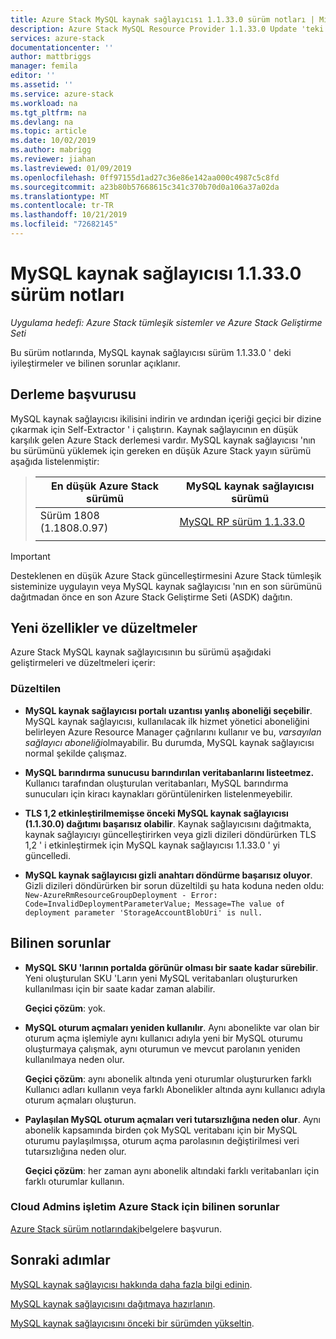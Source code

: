 ```yaml
---
title: Azure Stack MySQL kaynak sağlayıcısı 1.1.33.0 sürüm notları | Microsoft Docs
description: Azure Stack MySQL Resource Provider 1.1.33.0 Update 'teki yenilikleri görmek için sürüm notlarını görüntüleyin.
services: azure-stack
documentationcenter: ''
author: mattbriggs
manager: femila
editor: ''
ms.assetid: ''
ms.service: azure-stack
ms.workload: na
ms.tgt_pltfrm: na
ms.devlang: na
ms.topic: article
ms.date: 10/02/2019
ms.author: mabrigg
ms.reviewer: jiahan
ms.lastreviewed: 01/09/2019
ms.openlocfilehash: 0ff97155d1ad27c36e86e142aa000c4987c5c8fd
ms.sourcegitcommit: a23b80b57668615c341c370b70d0a106a37a02da
ms.translationtype: MT
ms.contentlocale: tr-TR
ms.lasthandoff: 10/21/2019
ms.locfileid: "72682145"
---
```

# <a name="mysql-resource-provider-11330--release-notes"></a>MySQL kaynak sağlayıcısı 1.1.33.0 sürüm notları

*Uygulama hedefi: Azure Stack tümleşik sistemler ve Azure Stack Geliştirme Seti*

Bu sürüm notlarında, MySQL kaynak sağlayıcısı sürüm 1.1.33.0 ' deki iyileştirmeler ve bilinen sorunlar açıklanır.

## <a name="build-reference"></a>Derleme başvurusu
MySQL kaynak sağlayıcısı ikilisini indirin ve ardından içeriği geçici bir dizine çıkarmak için Self-Extractor ' i çalıştırın. Kaynak sağlayıcının en düşük karşılık gelen Azure Stack derlemesi vardır. MySQL kaynak sağlayıcısı 'nın bu sürümünü yüklemek için gereken en düşük Azure Stack yayın sürümü aşağıda listelenmiştir:

> |En düşük Azure Stack sürümü|MySQL kaynak sağlayıcısı sürümü|
> |-----|-----|
> |Sürüm 1808 (1.1808.0.97)|[MySQL RP sürüm 1.1.33.0](https://aka.ms/azurestackmysqlrp11330)|  
> |     |     |

> [!IMPORTANT]
> Desteklenen en düşük Azure Stack güncelleştirmesini Azure Stack tümleşik sisteminize uygulayın veya MySQL kaynak sağlayıcısı 'nın en son sürümünü dağıtmadan önce en son Azure Stack Geliştirme Seti (ASDK) dağıtın.

## <a name="new-features-and-fixes"></a>Yeni özellikler ve düzeltmeler
Azure Stack MySQL kaynak sağlayıcısının bu sürümü aşağıdaki geliştirmeleri ve düzeltmeleri içerir:

### <a name="fixes"></a>Düzeltilen

- **MySQL kaynak sağlayıcısı portalı uzantısı yanlış aboneliği seçebilir**. MySQL kaynak sağlayıcısı, kullanılacak ilk hizmet yönetici aboneliğini belirleyen Azure Resource Manager çağrılarını kullanır ve bu, *varsayılan sağlayıcı aboneliği*olmayabilir. Bu durumda, MySQL kaynak sağlayıcısı normal şekilde çalışmaz.

- **MySQL barındırma sunucusu barındırılan veritabanlarını listeetmez.** Kullanıcı tarafından oluşturulan veritabanları, MySQL barındırma sunucuları için kiracı kaynakları görüntülenirken listelenmeyebilir.

- **TLS 1,2 etkinleştirilmemişse önceki MySQL kaynak sağlayıcısı (1.1.30.0) dağıtımı başarısız olabilir**. Kaynak sağlayıcısını dağıtmakta, kaynak sağlayıcıyı güncelleştirirken veya gizli dizileri döndürürken TLS 1,2 ' i etkinleştirmek için MySQL kaynak sağlayıcısı 1.1.33.0 ' yi güncelledi.

- **MySQL kaynak sağlayıcısı gizli anahtarı döndürme başarısız oluyor**. Gizli dizileri döndürürken bir sorun düzeltildi şu hata koduna neden oldu: `New-AzureRmResourceGroupDeployment - Error: Code=InvalidDeploymentParameterValue; Message=The value of deployment parameter 'StorageAccountBlobUri' is null.`

## <a name="known-issues"></a>Bilinen sorunlar

- **MySQL SKU 'larının portalda görünür olması bir saate kadar sürebilir**. Yeni oluşturulan SKU 'Ların yeni MySQL veritabanları oluştururken kullanılması için bir saate kadar zaman alabilir. 

    **Geçici çözüm**: yok.

- **MySQL oturum açmaları yeniden kullanılır**. Aynı abonelikte var olan bir oturum açma işlemiyle aynı kullanıcı adıyla yeni bir MySQL oturumu oluşturmaya çalışmak, aynı oturumun ve mevcut parolanın yeniden kullanılmaya neden olur.

    **Geçici çözüm**: aynı abonelik altında yeni oturumlar oluştururken farklı Kullanıcı adları kullanın veya farklı Abonelikler altında aynı kullanıcı adıyla oturum açmaları oluşturun.

- **Paylaşılan MySQL oturum açmaları veri tutarsızlığına neden olur**. Aynı abonelik kapsamında birden çok MySQL veritabanı için bir MySQL oturumu paylaşılmışsa, oturum açma parolasının değiştirilmesi veri tutarsızlığına neden olur.

    **Geçici çözüm**: her zaman aynı abonelik altındaki farklı veritabanları için farklı oturumlar kullanın.


### <a name="known-issues-for-cloud-admins-operating-azure-stack"></a>Cloud Admins işletim Azure Stack için bilinen sorunlar
[Azure Stack sürüm notlarındaki](azure-stack-servicing-policy.md)belgelere başvurun.

## <a name="next-steps"></a>Sonraki adımlar
[MySQL kaynak sağlayıcısı hakkında daha fazla bilgi edinin](azure-stack-mysql-resource-provider.md).

[MySQL kaynak sağlayıcısını dağıtmaya hazırlanın](azure-stack-mysql-resource-provider-deploy.md#prerequisites).

[MySQL kaynak sağlayıcısını önceki bir sürümden yükseltin](azure-stack-mysql-resource-provider-update.md). 